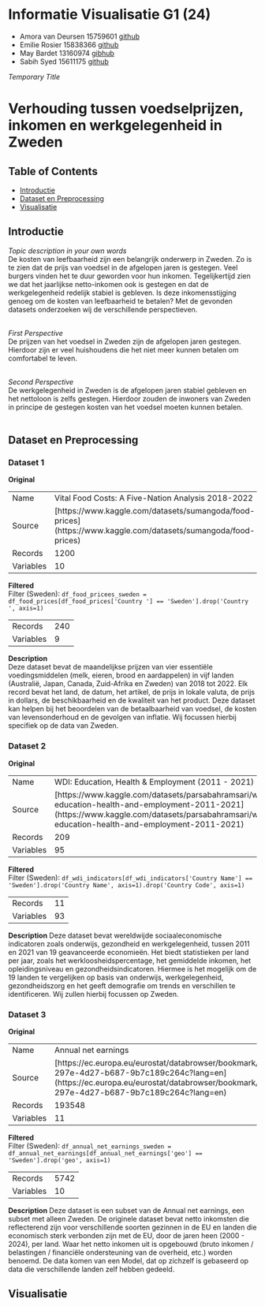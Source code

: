 # Informatie Visualisatie G1 (24)

- Amora van Deursen 15759601 [github](https://github.com/moratje111)
- Emilie Rosier 15838366 [github](https://github.com/emilierosier)
- May Bardet 13160974 [gibhub](https://github.com/MayBardet)
- Sabih Syed 15611175 [github](https://github.com/prox05/)

*Temporary Title*
# Verhouding tussen voedselprijzen, inkomen en werkgelegenheid in Zweden

## Table of Contents
- [Introductie](#int)
- [Dataset en Preprocessing](#dap)
- [Visualisatie](#vis)

<a name="int"></a>
## Introductie


*Topic description in your own words* <br>
De kosten van leefbaarheid zijn een belangrijk onderwerp in Zweden. Zo is te zien dat de prijs van voedsel in de afgelopen jaren is gestegen. Veel burgers vinden het te duur geworden voor hun inkomen. Tegelijkertijd zien we dat het jaarlijkse netto-inkomen ook is gestegen en dat de werkgelegenheid redelijk stabiel is gebleven. Is deze inkomensstijging genoeg om de kosten van leefbaarheid te betalen? Met de gevonden datasets onderzoeken wij de verschillende perspectieven. <br><br>

*First Perspective* <br>
De prijzen van het voedsel in Zweden zijn de afgelopen jaren gestegen. Hierdoor zijn er veel huishoudens die het niet meer kunnen betalen om comfortabel te leven. <br><br>

*Second Perspective* <br>
De werkgelegenheid in Zweden is de afgelopen jaren stabiel gebleven en het nettoloon is zelfs gestegen. Hierdoor zouden de inwoners van Zweden in principe de gestegen kosten van het voedsel moeten kunnen betalen. <br><br>

<a name="dap"></a>
## Dataset en Preprocessing


### Dataset 1
**Original**
<table><tr>
<td>Name</td><td>Vital Food Costs: A Five-Nation Analysis 2018-2022 </td></tr><tr>
<td>Source</td><td>[https://www.kaggle.com/datasets/sumangoda/food-prices](https://www.kaggle.com/datasets/sumangoda/food-prices) </td></tr><tr>
<td>Records</td><td>1200 </td></tr><tr>
<td>Variables</td><td>10 </td></tr></table>

**Filtered**<br>
Filter (Sweden): `df_food_pricees_sweden = df_food_prices[df_food_prices['Country '] == 'Sweden'].drop('Country ', axis=1)`
<table><tr>
<td>Records</td><td>240 </td></tr><tr>
<td>Variables</td><td>9 </td></tr></table>

**Description**<br>
Deze dataset bevat de maandelijkse prijzen van vier essentiële voedingsmiddelen (melk, eieren, brood en aardappelen) in vijf landen (Australië, Japan, Canada, Zuid-Afrika en Zweden) van 2018 tot 2022. Elk record bevat het land, de datum, het artikel, de prijs in lokale valuta, de prijs in dollars, de beschikbaarheid en de kwaliteit van het product. Deze dataset kan helpen bij het beoordelen van de betaalbaarheid van voedsel, de kosten van levensonderhoud en de gevolgen van inflatie. Wij focussen hierbij specifiek op de data van Zweden.

### Dataset 2
**Original**
<table><tr>
<td>Name</td><td>WDI: Education, Health & Employment (2011 - 2021) </td></tr><tr>
<td>Source</td><td>[https://www.kaggle.com/datasets/parsabahramsari/wdi-education-health-and-employment-2011-2021](https://www.kaggle.com/datasets/parsabahramsari/wdi-education-health-and-employment-2011-2021) </td></tr><tr>
<td>Records</td><td>209 </td></tr><tr>
<td>Variables</td><td>95 </td></tr></table>

**Filtered**<br>
Filter (Sweden): `df_wdi_indicators[df_wdi_indicators['Country Name'] == 'Sweden'].drop('Country Name', axis=1).drop('Country Code', axis=1)`
<table><tr>
<td>Records</td><td>11 </td></tr><tr>
<td>Variables</td><td>93 </td></tr></table>

**Description**
Deze dataset bevat wereldwijde sociaaleconomische indicatoren zoals onderwijs, gezondheid en werkgelegenheid, tussen 2011 en 2021 van 19 geavanceerde economieën. Het biedt statistieken per land per jaar, zoals het werkloosheidspercentage, het gemiddelde inkomen, het opleidingsniveau en gezondheidsindicatoren. Hiermee is het mogelijk om de 19 landen te vergelijken op basis van onderwijs, werkgelegenheid, gezondheidszorg en het geeft demografie om trends en verschillen te identificeren. Wij zullen hierbij focussen op Zweden.

### Dataset 3
**Original**
<table><tr>
<td>Name</td><td>Annual net earnings </td></tr><tr>
<td>Source</td><td>[https://ec.europa.eu/eurostat/databrowser/bookmark/6adafcb6-297e-4d27-b687-9b7c189c264c?lang=en](https://ec.europa.eu/eurostat/databrowser/bookmark/6adafcb6-297e-4d27-b687-9b7c189c264c?lang=en) </td></tr><tr>
<td>Records</td><td>193548 </td></tr><tr>
<td>Variables</td><td>11 </td></tr><tr></table>

**Filtered**<br>
Filter (Sweden): `df_annual_net_earnings_sweden = df_annual_net_earnings[df_annual_net_earnings['geo'] == 'Sweden'].drop('geo', axis=1)`
<table><tr>
<td>Records</td><td>5742 </td></tr><tr>
<td>Variables</td><td>10 </td></tr></table>

**Description**
Deze dataset is een subset van de Annual net earnings, een subset met alleen Zweden. 
De originele dataset bevat netto inkomsten die reflecterend zijn voor verschillende soorten gezinnen in de EU en landen die economisch sterk verbonden zijn met de EU, door de jaren heen (2000 - 2024), per land. Waar het netto inkomen uit is opgebouwd (bruto inkomen / belastingen / financiële ondersteuning van de overheid, etc.) worden benoemd. De data komen van een Model, dat op zichzelf is gebaseerd op data die verschillende landen zelf hebben gedeeld.

<a name="vis"></a>
## Visualisatie

